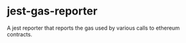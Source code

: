 # jest-gas-reporter
A jest reporter that reports the gas used by various calls to ethereum contracts. 
